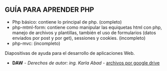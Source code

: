 ## GUÍA PARA APRENDER PHP

* Php básico: contiene lo principal de php. (completo)
* php-mtml-form: contiene como manipular las equiquetas html con php, manejo de archivos y plantillas, también el uso de formularios (datos enviados por post y por get), sessiones y cookies. (incompleto)
* php-mvc: (incompleto)

Diapositivas de ayuda para el desarrollo de aplicaciones Web.
* **DAW** - *Derechos de autor: ing. Karla Abad* - [archivos por google drive](https://drive.google.com/open?id=1Ksf36CZFR_qohVCboKJtrj26YYY_tQ3W)